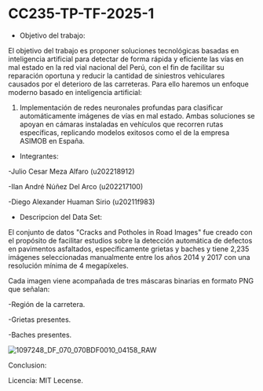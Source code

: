 # CC235-TP-TF-2025-1
- Objetivo del trabajo:

El objetivo del trabajo es proponer soluciones tecnológicas basadas en inteligencia artificial para detectar de forma rápida y eficiente las vías en mal estado en la red vial nacional del Perú, con el fin de facilitar su reparación oportuna y reducir la cantidad de siniestros vehiculares causados por el deterioro de las carreteras.
Para ello haremos un enfoque moderno basado en inteligencia artificial:
1. Implementación de redes neuronales profundas para clasificar automáticamente imágenes de vías en mal estado.
Ambas soluciones se apoyan en cámaras instaladas en vehículos que recorren rutas específicas, replicando modelos exitosos como el de la empresa ASIMOB en España.

- Integrantes:
  
-Julio Cesar Meza Alfaro (u202218912)

-Ilan André Núñez Del Arco (u202217100)

-Diego Alexander Huaman Sirio (u20211f983)

- Descripcion del Data Set:

El conjunto de datos "Cracks and Potholes in Road Images" fue creado con el propósito de facilitar estudios sobre la detección automática de defectos en pavimentos asfaltados, específicamente grietas y baches y tiene 2,235 imágenes seleccionadas manualmente entre los años 2014 y 2017 con una resolución mínima de 4 megapíxeles.

Cada imagen viene acompañada de tres máscaras binarias en formato PNG que señalan:

-Región de la carretera.

-Grietas presentes.

-Baches presentes.

![1097248_DF_070_070BDF0010_04158_RAW](https://github.com/user-attachments/assets/f6d185bf-50ac-4799-9542-730097d570cf)

Conclusion:


Licencia: MIT Lecense.
